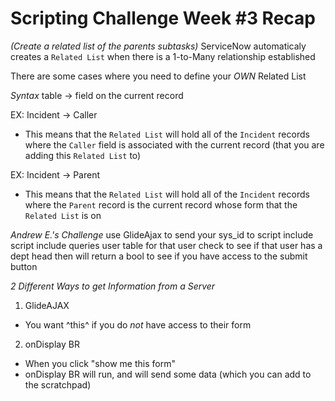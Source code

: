 # Scripting Challenge Week #3 Recap

*(Create a related list of the parents subtasks)*
ServiceNow automaticaly creates a `Related List` when there is a 1-to-Many relationship established

There are some cases where you need to define your *OWN* Related List

_Syntax_
table -> field on the current record 

EX: Incident -> Caller
- This means that the `Related List` will hold all of the `Incident` records where the `Caller` field is associated with the current record (that you are adding this `Related List` to)

EX: Incident -> Parent
- This means that the `Related List` will hold all of the `Incident` records where the `Parent` record is the current record whose form that the `Related List` is on


*_Andrew E.'s Challenge_*
use GlideAjax to send your sys_id to script include
script include queries user table for that user
check to see if that user has a dept head
then will return a bool to see if you have access to the submit button


*2 Different Ways to get Information from a Server*
1. GlideAJAX
  - You want ^this^ if you do _not_ have access to their form
2. onDisplay BR
  - When you click "show me this form"
  - onDisplay BR will run, and will send some data (which you can add to the scratchpad)

